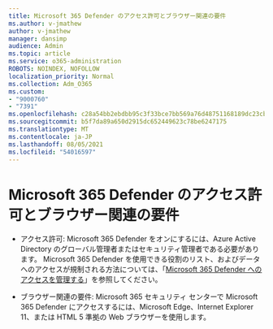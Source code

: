 ```yaml
---
title: Microsoft 365 Defender のアクセス許可とブラウザー関連の要件
ms.author: v-jmathew
author: v-jmathew
manager: dansimp
audience: Admin
ms.topic: article
ms.service: o365-administration
ROBOTS: NOINDEX, NOFOLLOW
localization_priority: Normal
ms.collection: Adm_O365
ms.custom:
- "9000760"
- "7391"
ms.openlocfilehash: c28a54bb2ebdbb95c3f33bce7bb569a76d48751168189dc23cbc37390d95613f
ms.sourcegitcommit: b5f7da89a650d2915dc652449623c78be6247175
ms.translationtype: MT
ms.contentlocale: ja-JP
ms.lasthandoff: 08/05/2021
ms.locfileid: "54016597"
---
```

# <a name="permissions-and-browser-related-requirements-for-microsoft-365-defender"></a>Microsoft 365 Defender のアクセス許可とブラウザー関連の要件

- アクセス許可: Microsoft 365 Defender をオンにするには、Azure Active Directory のグローバル管理者またはセキュリティ管理者である必要があります。 Microsoft 365 Defender を使用できる役割のリスト、およびデータへのアクセスが規制される方法については、「[Microsoft 365 Defender へのアクセスを管理する](https://go.microsoft.com/fwlink/?linkid=2143626)」を参照してください。

- ブラウザー関連の要件: Microsoft 365 セキュリティ センターで Microsoft 365 Defender にアクセスするには、Microsoft Edge、Internet Explorer 11、または HTML 5 準拠の Web ブラウザーを使用します。
